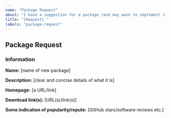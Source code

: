 ```yaml
---
name: "Package Request"
about: "I have a suggestion for a package (and may want to implement it)!"
title: "[Request] "
labels: "package-request"
---
```


<!--
  By opening this issue you confirm that you have searched for similar issues/PRs here already.
  Failing to do so will most likely result in closing of this issue without any explanation.
  Incomplete form details below might also result in closing of the issue.
-->

## Package Request

### Information

**Name:** [name of new package]

**Description:** [clear and concise details of what it is]

**Homepage:** [a URL/link]

**Download link(s):** [URL(s)/link(s)]

**Some indication of popularity/repute:** [GitHub stars/software reviews etc.]

